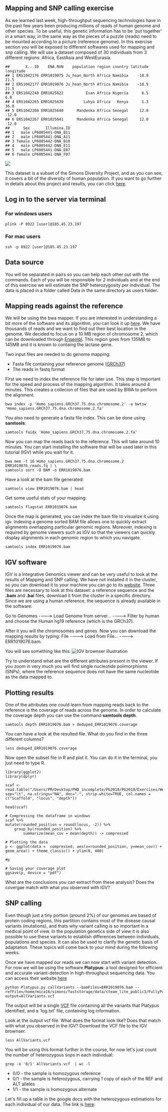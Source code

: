 Mapping and SNP calling exercise
--------------------------------

As we learned last week, high-throughput sequencing technologies have in
the past few years been producing millions of reads of human genome and
other species. To be useful, this genetic information has to be 'put
together' in a smart way, in the same way as the pieces of a puzzle
(reads) need to be mounted according to a picture (reference genome). In
this exercise section you will be exposed to different softwares used
for mapping and snp calling. We will use a dataset composed of 30
individuals from 3 different regions: Africa, EastAsia and WestEurasia.

    ##       X...ID    ENA.RUN    population region country latitude longitude
    ## 1 ERS1042176 ERR1019075 Ju_hoan_North Africa Namibia    -18.9      21.5
    ## 2 ERS1042177 ERR1019076 Ju_hoan_North Africa Namibia    -18.9      21.5
    ## 3 ERS1042248 ERR1025622          Esan Africa Nigeria      6.5       6.0
    ## 4 ERS1042265 ERR1025639         Luhya Africa   Kenya      1.3      36.8
    ## 5 ERS1042266 ERR1025640      Mandenka Africa Senegal     12.0     -12.0
    ## 6 ERS1042267 ERR1025641      Mandenka Africa Senegal     12.0     -12.0
    ##      Sex       Illumina.ID
    ## 1   male LP6005441-DNA_B11
    ## 2   male LP6005441-DNA_A11
    ## 3 female LP6005442-DNA_B10
    ## 4   male LP6005442-DNA_E11
    ## 5   male LP6005441-DNA_E07
    ## 6 female LP6005441-DNA_F07

![](Mapping_tutorial_files/figure-markdown_strict/unnamed-chunk-1-1.png)

This dataset is a subset of the Simons Diversity Project, and as you can
see, it covers a bit of the diversity of human population. If you want
to go further in details about this project and results, you can click
[here](https://www.nature.com/articles/nature18964).

Log in to the server via terminal
---------------------------------

### For windows users

    plink -P 8922 [user]@185.45.23.197

### For mac users

    ssh -p 8922 [user]@185.45.23.197

Data source
-----------

You will be separated in pairs so you can help each other out with the
commands. Each of you will be responsible for 2 individuals and at the
end of this exercise we will estimate the SNP heterozygosity per
individual. The data is placed in a folder called Data in the same
directory as users folder.

Mapping reads against the reference
-----------------------------------

We will be using the bwa mapper. If you are interested in understanding
a bit more of the software and its algorithm, you can look it up
[here](http://bio-bwa.sourceforge.net/bwa.shtml). We have thousands of
reads and we want to find out their best location in the genome. We
decided to focus on a 10 MB region of chromosome 2, which can be
downloaded through
[Ensembl](ftp://ftp.ensembl.org/pub/release-75//fasta/homo_sapiens/dna/).
This region goes from 135MB to 145MB and it is known to containg the
lactase gene.

Two input files are needed to do genome mapping:

-   Fasta file containing your reference genome
    ([GRCh37](http://grch37.ensembl.org/index.html))
-   The reads in fastq format

First we need to index the reference file for later use. This step is
important for the speed and process of the mapping algorithm. It takes
around 4 minutes. This creates a collecion of files that are used by BWA
to perform the alignment.

    bwa index -p 'Homo_sapiens.GRCh37.75.dna.chromosome.2' -a bwtsw 'Homo_sapiens.GRCh37.75.dna.chromosome.2.fa'

You also need to generate a fasta file index. This can be done using
**samtools**:

    samtools faidx 'Homo_sapiens.GRCh37.75.dna.chromosome.2.fa' 

Now you can map the reads back to the reference. This will take around
10 minutes. You can start installing the software that will be used
later in this tutorial (IGV) while you wait for it.

    bwa mem -t 16 Homo_sapiens.GRCh37.75.dna.chromosome.2 ERR1019076_reads.fq | \
    samtools sort -O BAM -o ERR1019076.bam

Have a look at the bam file generated:

    samtools view ERR1019076.bam | head

Get some useful stats of your mapping:

    samtools flagstat ERR1019076.bam

Once the map is generated, you can index the bam file to visualize it
using igv. Indexing a genome sorted BAM file allows one to quickly
extract alignments overlapping particular genomic regions. Moreover,
indexing is required by genome viewers such as IGV so that the viewers
can quickly display alignments in each genomic region to which you
navigate.

    samtools index ERR1019076.bam

IGV software
------------

IGV is a Integrative Genomics viewer and can be very useful to look at
the results of Mapping and SNP calling. We have not installed it in the
cluster, so you can download it to your machine you can go to its
[website](http://software.broadinstitute.org/software/igv/). Three files
are necessary to look at this dataset: a reference sequence and the
**.bam** and **.bai** files, download it from the cluster in a specific
directory. Since we are using a human reference, the sequence is already
available in the software:

Go to Genomes ----&gt; Load Genome from server... ----&gt; Filter by
human and choose the Human hg19 reference (which is the GRCh37).

After it you will the chromosomes and genes. Now you can download the
mapping results by typing: File ----&gt; Load from File... ----&gt;
ERR1019076.bam.

You will see something like this: ![IGV brownser
illustration](/Users/PM/Desktop/PHD_incomplete/PG2018/PG2018/Exercises/Week02/IGV_example.png)

Try to understand what are the different attributes present in the
viewer. If you zoom in very much you will find single nucleotide
polimorphisms (SNPs), where the reference sequence does not have the
same nucleotide as the data mapped to.

Plotting results
----------------

One of the attributes one could learn from mapping reads back to the
reference is the coverage of reads across the genome. In order to
calculate the coverage depth you can use the command **samtools depth**.

    samtools depth ERR1019076.bam > deduped_ERR1019076.coverage

You can have a look at the resulted file. What do you find in the three
different columns?

    less deduped_ERR1019076.coverage

Now open the subset file in R and plot it. You can do it in the
terminal, you just need to type R.

    library(ggplot2)
    library(dplyr)

    scaf <- read.table("/Users/PM/Desktop/PHD_incomplete/PG2018/PG2018/Exercises/Week02/deduped_ERR1019076.coverage",header=FALSE, sep="\t", na.strings="NA", dec=".", strip.white=TRUE, col.names = c("Scaffold", "locus", "depth"))
      
    head(scaf)

    # Compressing the dataframe in windows
    scaf %>% 
    mutate(rounded_position = round(locus, -2)) %>%
        group_by(rounded_position) %>% 
            summarize(mean_cov = mean(depth)) -> compressed

    # Plotting the data
    p <- ggplot(data =  compressed, aes(x=rounded_position, y=mean_cov)) + geom_area() + theme_classic() + ylim(0, 400)

    #p

    # Saving your coverage plot
    ggsave(p, device = "pdf")

What are the conclusions you can extract from these analysis? Does the
covergae match with what you observed with IGV?

SNP calling
-----------

Even though just a tiny portion (around 2%) of our genomes are based of
protein coding regions, this partition contains most of the disease
causal variants (mutations), and thats why variant calling is so
important in a medical point of view. In the population genetics side of
view it is also possible to use these variants to establish differences
between individuals, populations and species. It can also be used to
clarify the genetic basis of adaptation. These topics will come back to
your mind during the following weeks.

Once we have mapped our reads we can now start with variant detection.
For now we will be using the software **Platypus**: a tool designed for
efficient and accurate variant-detection in high-throughput sequencing
data. You can access their website
[here](http://www.well.ox.ac.uk/platypus)

    python Platypus.py callVariants --bamFiles=ERR1019076.bam --refFile=/home/mica16/simons/faststorage/data/cteam_lite_public3/FullyPublic/Href.fa output=AllVariants.vcf

The output will be a single
[VCF](http://samtools.github.io/hts-specs/VCFv4.2.pdf) file containing
all the variants that Platypus identified, and a 'log.txt' file,
containing log information.

Look at the output vcf file. What does the format look like? Does that
match with what you observed in the IGV? Download the VCF file to the
IGV brownser.

    less AllVariants.vcf

You will be using this format further in the course, for now let's just
count the number of heterozygous snps in each individual:

    grep -o '0/1' AllVariants.vcf  | wc -l

-   0/0 - the sample is homozygous reference
-   0/1 - the sample is heterozygous, carrying 1 copy of each of the REF
    and ALT alleles
-   1/1 - the sample is homozygous alternate

Let's fill up a table in the google docs with the heterozygous
estimations for each individual of our data. The link is
[here](https://docs.google.com/spreadsheets/d/1OEHI1tNiwHrwKkl9L5rPtbVKCHQDpCZtKzpnZ1sWKJY/edit?usp=sharing):
